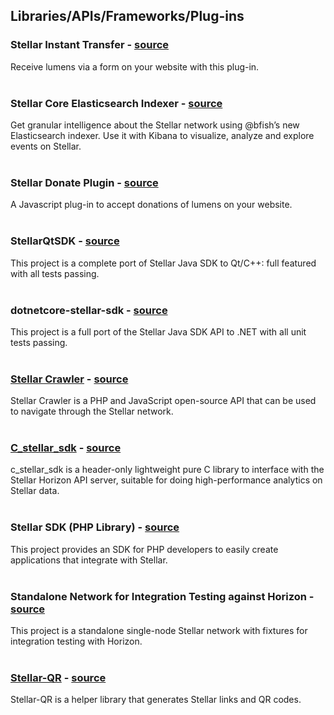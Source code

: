 ## Libraries/APIs/Frameworks/Plug-ins
### Stellar Instant Transfer - [source](https://github.com/eyecandyDev/stellar-instant-transfer)   
Receive lumens via a form on your website with this plug-in.  
&nbsp;

### Stellar Core Elasticsearch Indexer - [source](https://github.com/bjfish/stellar-core-es-indexer)   
Get granular intelligence about the Stellar network using @bfish’s new Elasticsearch indexer. Use it with Kibana to visualize, analyze and explore events on Stellar.  
&nbsp;

### Stellar Donate Plugin - [source](https://github.com/poliha/stellar-donation-plugin)   
A Javascript plug-in to accept donations of lumens on your website.  
&nbsp;

### StellarQtSDK - [source](https://github.com/bnogalm/StellarQtSDK)   
This project is a complete port of Stellar Java SDK to Qt/C++: full featured with all tests passing.  
&nbsp;

### dotnetcore-stellar-sdk - [source](https://github.com/elucidsoft/dotnet-stellar-sdk)   
This project is a full port of the Stellar Java SDK API to .NET with all unit tests passing.  
&nbsp;

### [Stellar Crawler](http://quasark.dorefy.com/crawler-php/) - [source](https://github.com/HerveKoener/stellar-crawler-php)   
Stellar Crawler is a PHP and JavaScript open-source API that can be used to navigate through the Stellar network.  
&nbsp;

### [C_stellar_sdk](https://cstellar.org/) - [source](https://github.com/etale-cohomology/c_stellar_sdk)   
c_stellar_sdk is a header-only lightweight pure C library to interface with the Stellar Horizon API server, suitable for doing high-performance analytics on Stellar data.  
&nbsp;

### Stellar SDK (PHP Library) - [source](https://github.com/zulucrypto/stellar-api)   
This project provides an SDK for PHP developers to easily create applications that integrate with Stellar.  
&nbsp;

### Standalone Network for Integration Testing against Horizon - [source](https://github.com/zulucrypto/docker-stellar-integration-test-network)   
This project is a standalone single-node Stellar network with fixtures for integration testing with Horizon.  
&nbsp;

### [Stellar-QR](https://www.npmjs.com/package/stellar-qr) - [source](https://github.com/s-a-y/stellar-qr)   
Stellar-QR is a helper library that generates Stellar links and QR codes.  
&nbsp;
